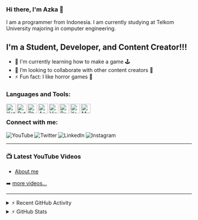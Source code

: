 ### Hi there, I'm Azka 👋

I am a programmer from Indonesia. I am currently studying at Telkom University majoring in computer engineering.

## I'm a Student, Developer, and Content Creator!!!

- 🌱 I'm currently learning how to make a game 🕹
- 👯 I’m looking to collaborate with other content creators 💪
- ⚡ Fun fact: I like horror games 👻

### Languages and Tools:

<img align="left" alt="Kotlin" width="26px" src="https://bit.ly/3AyG130" />
<img align="left" alt="Python" width="26px" src="https://upload.wikimedia.org/wikipedia/commons/c/c3/Python-logo-notext.svg" />
<img align="left" alt="Php" width="26px" src="https://www.influxdata.com/wp-content/uploads/php_logo.png" />
<img align="left" alt="Android Studio" width="26px" src="https://bit.ly/3o9aooq" />
<img align="left" alt="Visual Studio Code" width="26px" src="https://bit.ly/2Jk9wym" />
<img align="left" alt="Postman" width="26px" src="https://bit.ly/3lmQswG" />
<img align="left" alt="Xampp" width="26px" src="https://bit.ly/3q7yUZ4" />
<img align="left" alt="MySQL" width="26px" src="https://bit.ly/2StNVbO" />

<br />

### Connect with me:

[<img align="left" alt="YouTube" src="https://img.shields.io/badge/-Azka%20Yasakha-red?style=flat&logo=youtube&logoColor=white" />][youtube]
[<img align="left" alt="Twitter" src="https://img.shields.io/badge/-azkayasakh-blue?style=flat&logo=twitter&logoColor=white" />][twitter]
[<img align="left" alt="LinkedIn" src="https://img.shields.io/badge/-Azka%20Yasakha-blue?style=flat&logo=linkedin&logoColor=white" />][linkedin]
[<img align="left" alt="Instagram" src="https://img.shields.io/badge/-azkayasakha-red?style=flat&logo=Instagram&logoColor=white" />][instagram]

<br />

---

### 📺 Latest YouTube Videos

<!-- YOUTUBE:START -->
- [About me](https://youtu.be/AFUzHybRyt0)

<!-- YOUTUBE:END -->

➡️ [more videos...](https://youtube.com/azkayasakha)

---

<details>
  <summary>⚡ Recent GitHub Activity</summary>
  
<!--START_SECTION:activity-->

1. 💪 Create a second [github](https://github.com/mobiledevidn) account for learning.
<!--END_SECTION:activity-->

</details>

<details>
  <summary>⚡ GitHub Stats</summary>
  
[![Azka's github stats](https://github-readme-stats.vercel.app/api?username=azkayasakha&show_icons=true&hide_border=true")](https://github.com/anuraghazra/github-readme-stats)

[![Top Langs](https://github-readme-stats.vercel.app/api/top-langs/?username=azkayasakha&layout=compact)](https://github.com/anuraghazra/github-readme-stats)

[![willianrod's wakatime stats](https://github-readme-stats.vercel.app/api/wakatime?username=azkayasakha)](https://github.com/anuraghazra/github-readme-stats)

</details>

[twitter]: https://twitter.com/azkayasakha
[youtube]: https://youtube.com/azkayasakha
[instagram]: https://instagram.com/azkayasakha
[linkedin]: https://linkedin.com/in/azkayasakha
